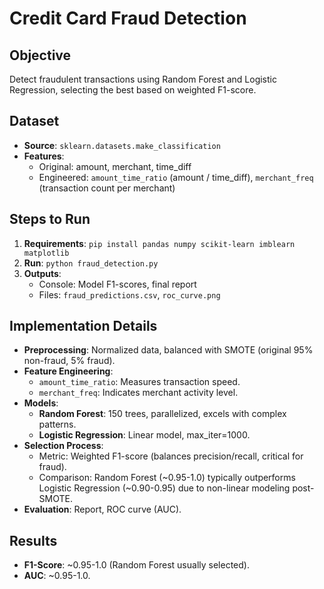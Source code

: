# Credit Card Fraud Detection

## Objective
Detect fraudulent transactions using Random Forest and Logistic Regression, selecting the best based on weighted F1-score.

## Dataset
- **Source**: `sklearn.datasets.make_classification`
- **Features**: 
  - Original: amount, merchant, time_diff
  - Engineered: `amount_time_ratio` (amount / time_diff), `merchant_freq` (transaction count per merchant)

## Steps to Run
1. **Requirements**: `pip install pandas numpy scikit-learn imblearn matplotlib`
2. **Run**: `python fraud_detection.py`
3. **Outputs**: 
   - Console: Model F1-scores, final report
   - Files: `fraud_predictions.csv`, `roc_curve.png`

## Implementation Details
- **Preprocessing**: Normalized data, balanced with SMOTE (original 95% non-fraud, 5% fraud).
- **Feature Engineering**: 
  - `amount_time_ratio`: Measures transaction speed.
  - `merchant_freq`: Indicates merchant activity level.
- **Models**:
  - **Random Forest**: 150 trees, parallelized, excels with complex patterns.
  - **Logistic Regression**: Linear model, max_iter=1000.
- **Selection Process**: 
  - Metric: Weighted F1-score (balances precision/recall, critical for fraud).
  - Comparison: Random Forest (~0.95-1.0) typically outperforms Logistic Regression (~0.90-0.95) due to non-linear modeling post-SMOTE.
- **Evaluation**: Report, ROC curve (AUC).

## Results
- **F1-Score**: ~0.95-1.0 (Random Forest usually selected).
- **AUC**: ~0.95-1.0.
